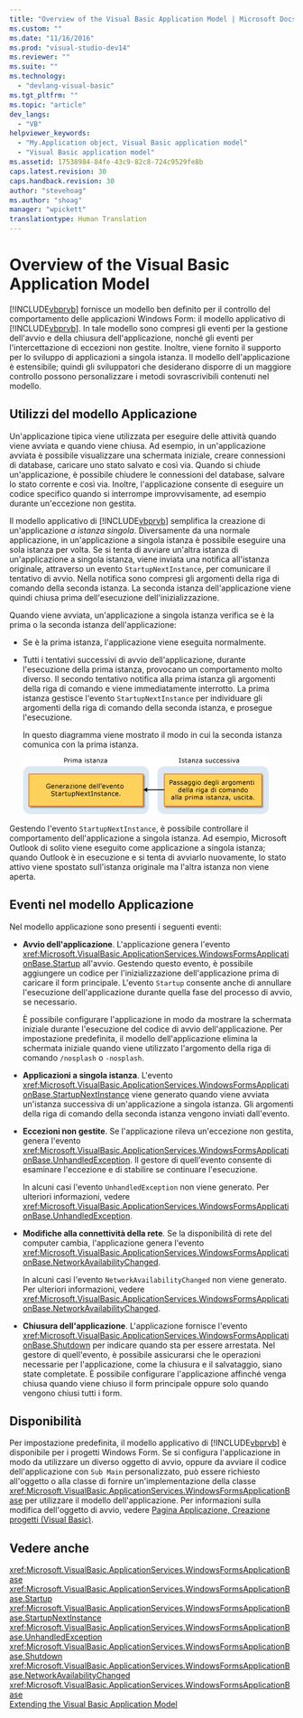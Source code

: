 ```yaml
---
title: "Overview of the Visual Basic Application Model | Microsoft Docs"
ms.custom: ""
ms.date: "11/16/2016"
ms.prod: "visual-studio-dev14"
ms.reviewer: ""
ms.suite: ""
ms.technology: 
  - "devlang-visual-basic"
ms.tgt_pltfrm: ""
ms.topic: "article"
dev_langs: 
  - "VB"
helpviewer_keywords: 
  - "My.Application object, Visual Basic application model"
  - "Visual Basic application model"
ms.assetid: 17538984-84fe-43c9-82c8-724c9529fe8b
caps.latest.revision: 30
caps.handback.revision: 30
author: "stevehoag"
ms.author: "shoag"
manager: "wpickett"
translationtype: Human Translation
---
```

# Overview of the Visual Basic Application Model
[!INCLUDE[vbprvb](../../../csharp/programming-guide/concepts/linq/includes/vbprvb_md.md)] fornisce un modello ben definito per il controllo del comportamento delle applicazioni Windows Form: il modello applicativo di [!INCLUDE[vbprvb](../../../csharp/programming-guide/concepts/linq/includes/vbprvb_md.md)].  In tale modello sono compresi gli eventi per la gestione dell'avvio e della chiusura dell'applicazione, nonché gli eventi per l'intercettazione di eccezioni non gestite.  Inoltre, viene fornito il supporto per lo sviluppo di applicazioni a singola istanza.  Il modello dell'applicazione è estensibile; quindi gli sviluppatori che desiderano disporre di un maggiore controllo possono personalizzare i metodi sovrascrivibili contenuti nel modello.  
  
## Utilizzi del modello Applicazione  
 Un'applicazione tipica viene utilizzata per eseguire delle attività quando viene avviata e quando viene chiusa.  Ad esempio, in un'applicazione avviata è possibile visualizzare una schermata iniziale, creare connessioni di database, caricare uno stato salvato e così via.  Quando si chiude un'applicazione, è possibile chiudere le connessioni del database, salvare lo stato corrente e così via.  Inoltre, l'applicazione consente di eseguire un codice specifico quando si interrompe improvvisamente, ad esempio durante un'eccezione non gestita.  
  
 Il modello applicativo di [!INCLUDE[vbprvb](../../../csharp/programming-guide/concepts/linq/includes/vbprvb_md.md)] semplifica la creazione di un'applicazione *a istanza singola*.  Diversamente da una normale applicazione, in un'applicazione a singola istanza è possibile eseguire una sola istanza per volta.  Se si tenta di avviare un'altra istanza di un'applicazione a singola istanza, viene inviata una notifica all'istanza originale, attraverso un evento `StartupNextInstance`, per comunicare il tentativo di avvio.  Nella notifica sono compresi gli argomenti della riga di comando della seconda istanza.  La seconda istanza dell'applicazione viene quindi chiusa prima dell'esecuzione dell'inizializzazione.  
  
 Quando viene avviata, un'applicazione a singola istanza verifica se è la prima o la seconda istanza dell'applicazione:  
  
-   Se è la prima istanza, l'applicazione viene eseguita normalmente.  
  
-   Tutti i tentativi successivi di avvio dell'applicazione, durante l'esecuzione della prima istanza, provocano un comportamento molto diverso.  Il secondo tentativo notifica alla prima istanza gli argomenti della riga di comando e viene immediatamente interrotto.  La prima istanza gestisce l'evento `StartupNextInstance` per individuare gli argomenti della riga di comando della seconda istanza, e prosegue l'esecuzione.  
  
     In questo diagramma viene mostrato il modo in cui la seconda istanza comunica con la prima istanza.  
  
     ![Immagine di applicazione a istanza singola](../../../visual-basic/developing-apps/development-with-my/media/singleinstance.gif "SingleInstance")  
  
 Gestendo l'evento `StartupNextInstance`, è possibile controllare il comportamento dell'applicazione a singola istanza.  Ad esempio, Microsoft Outlook di solito viene eseguito come applicazione a singola istanza; quando Outlook è in esecuzione e si tenta di avviarlo nuovamente, lo stato attivo viene spostato sull'istanza originale ma l'altra istanza non viene aperta.  
  
## Eventi nel modello Applicazione  
 Nel modello applicazione sono presenti i seguenti eventi:  
  
-   **Avvio dell'applicazione**.  L'applicazione genera l'evento <xref:Microsoft.VisualBasic.ApplicationServices.WindowsFormsApplicationBase.Startup> all'avvio.  Gestendo questo evento, è possibile aggiungere un codice per l'inizializzazione dell'applicazione prima di caricare il form principale.  L'evento `Startup` consente anche di annullare l'esecuzione dell'applicazione durante quella fase del processo di avvio, se necessario.  
  
     È possibile configurare l'applicazione in modo da mostrare la schermata iniziale durante l'esecuzione del codice di avvio dell'applicazione.  Per impostazione predefinita, il modello dell'applicazione elimina la schermata iniziale quando viene utilizzato l'argomento della riga di comando `/nosplash` o `-nosplash`.  
  
-   **Applicazioni a singola istanza**.  L'evento <xref:Microsoft.VisualBasic.ApplicationServices.WindowsFormsApplicationBase.StartupNextInstance> viene generato quando viene avviata un'istanza successiva di un'applicazione a singola istanza.  Gli argomenti della riga di comando della seconda istanza vengono inviati dall'evento.  
  
-   **Eccezioni non gestite**.  Se l'applicazione rileva un'eccezione non gestita, genera l'evento <xref:Microsoft.VisualBasic.ApplicationServices.WindowsFormsApplicationBase.UnhandledException>.  Il gestore di quell'evento consente di esaminare l'eccezione e di stabilire se continuare l'esecuzione.  
  
     In alcuni casi l'evento `UnhandledException` non viene generato.  Per ulteriori informazioni, vedere <xref:Microsoft.VisualBasic.ApplicationServices.WindowsFormsApplicationBase.UnhandledException>.  
  
-   **Modifiche alla connettività della rete**.  Se la disponibilità di rete del computer cambia, l'applicazione genera l'evento <xref:Microsoft.VisualBasic.ApplicationServices.WindowsFormsApplicationBase.NetworkAvailabilityChanged>.  
  
     In alcuni casi l'evento `NetworkAvailabilityChanged` non viene generato.  Per ulteriori informazioni, vedere <xref:Microsoft.VisualBasic.ApplicationServices.WindowsFormsApplicationBase.NetworkAvailabilityChanged>.  
  
-   **Chiusura dell'applicazione**.  L'applicazione fornisce l'evento <xref:Microsoft.VisualBasic.ApplicationServices.WindowsFormsApplicationBase.Shutdown> per indicare quando sta per essere arrestata.  Nel gestore di quell'evento, è possibile assicurarsi che le operazioni necessarie per l'applicazione, come la chiusura e il salvataggio, siano state completate.  È possibile configurare l'applicazione affinché venga chiusa quando viene chiuso il form principale oppure solo quando vengono chiusi tutti i form.  
  
## Disponibilità  
 Per impostazione predefinita, il modello applicativo di [!INCLUDE[vbprvb](../../../csharp/programming-guide/concepts/linq/includes/vbprvb_md.md)] è disponibile per i progetti Windows Form.  Se si configura l'applicazione in modo da utilizzare un diverso oggetto di avvio, oppure da avviare il codice dell'applicazione con `Sub Main` personalizzato, può essere richiesto all'oggetto o alla classe di fornire un'implementazione della classe <xref:Microsoft.VisualBasic.ApplicationServices.WindowsFormsApplicationBase> per utilizzare il modello dell'applicazione.  Per informazioni sulla modifica dell'oggetto di avvio, vedere [Pagina Applicazione, Creazione progetti \(Visual Basic\)](/visual-studio/ide/reference/application-page-project-designer-visual-basic).  
  
## Vedere anche  
 <xref:Microsoft.VisualBasic.ApplicationServices.WindowsFormsApplicationBase>   
 <xref:Microsoft.VisualBasic.ApplicationServices.WindowsFormsApplicationBase.Startup>   
 <xref:Microsoft.VisualBasic.ApplicationServices.WindowsFormsApplicationBase.StartupNextInstance>   
 <xref:Microsoft.VisualBasic.ApplicationServices.WindowsFormsApplicationBase.UnhandledException>   
 <xref:Microsoft.VisualBasic.ApplicationServices.WindowsFormsApplicationBase.Shutdown>   
 <xref:Microsoft.VisualBasic.ApplicationServices.WindowsFormsApplicationBase.NetworkAvailabilityChanged>   
 <xref:Microsoft.VisualBasic.ApplicationServices.WindowsFormsApplicationBase>   
 [Extending the Visual Basic Application Model](../../../visual-basic/developing-apps/customizing-extending-my/extending-the-visual-basic-application-model.md)